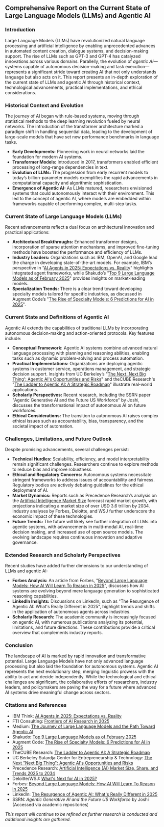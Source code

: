 ## Comprehensive Report on the Current State of Large Language Models (LLMs) and Agentic AI

### Introduction

Large Language Models (LLMs) have revolutionized natural language processing and artificial intelligence by enabling unprecedented advances in automated content creation, dialogue systems, and decision-making support. The rise of LLMs such as GPT-3 and GPT-4 has catalyzed innovations across various domains. Parallelly, the evolution of *agentic AI*—systems capable of autonomous decision-making and task execution—represents a significant stride toward creating AI that not only understands language but also acts on it. This report presents an in-depth exploration of the current state of LLMs and agentic AI through historical context, technological advancements, practical implementations, and ethical considerations.

### Historical Context and Evolution

The journey of AI began with rule-based systems, moving through statistical methods to the deep learning revolution fueled by neural networks. The introduction of the transformer architecture marked a paradigm shift in handling sequential data, leading to the development of large-scale models that have set new performance benchmarks in language tasks.

- **Early Developments:** Pioneering work in neural networks laid the foundation for modern AI systems.
- **Transformer Models:** Introduced in 2017, transformers enabled efficient processing of long-range dependencies in text.
- **Evolution of LLMs:** The progression from early recurrent models to today’s billion-parameter models exemplifies the rapid advancements in computational capacity and algorithmic sophistication.
- **Emergence of Agentic AI:** As LLMs matured, researchers envisioned systems that could autonomously interact with their environment. This led to the concept of agentic AI, where models are embedded within frameworks capable of performing complex, multi-step tasks.

### Current State of Large Language Models (LLMs)

Recent advancements reflect a dual focus on architectural innovation and practical applications:

- **Architectural Breakthroughs:** Enhanced transformer designs, incorporation of sparse attention mechanisms, and improved fine-tuning methods have boosted the performance and efficiency of LLMs.
- **Industry Leaders:** Organizations such as IBM, OpenAI, and Google lead the charge in developing state-of-the-art models. For example, IBM’s perspective in "[AI Agents in 2025: Expectations vs. Reality](https://www.ibm.com/think/insights/ai-agents-2025-expectations-vs-reality)" highlights integrated agent frameworks, while Shakudo’s "[Top 9 Large Language Models as of February 2025](https://www.shakudo.io/blog/top-9-large-language-models)" provides insights on market-leading models.
- **Specialization Trends:** There is a clear trend toward developing specialty models tailored for specific industries, as discussed in Augment Code’s "[The Rise of Specialty Models: 6 Predictions for AI in 2025](https://www.augmentcode.com/blog/2025-ai-predictions)".

### Current State and Definitions of Agentic AI

Agentic AI extends the capabilities of traditional LLMs by incorporating autonomous decision-making and action-oriented protocols. Key features include:

- **Conceptual Framework:** Agentic AI systems combine advanced natural language processing with planning and reasoning abilities, enabling tasks such as dynamic problem-solving and process automation.
- **Practical Implementations:** Organizations are deploying agentic systems in customer service, operations management, and strategic decision support. Insights from UC Berkeley’s "[The Next 'Next Big Thing': Agentic AI's Opportunities and Risks](https://scet.berkeley.edu/the-next-next-big-thing-agentic-ais-opportunities-and-risks/)" and theCUBE Research's "[The Ladder to Agentic AI: A Strategic Roadmap](https://thecuberesearch.com/the-ladder-to-agentic-ai-a-strategic-roadmap/)" illustrate real-world applications.
- **Scholarly Perspectives:** Recent research, including the SSRN paper "Agentic Generative AI and the Future US Workforce" by Joshi, discusses the transformational impact of autonomous AI on future workforces.
- **Ethical Considerations:** The transition to autonomous AI raises complex ethical issues such as accountability, bias, transparency, and the societal impact of automation.

### Challenges, Limitations, and Future Outlook

Despite promising advancements, several challenges persist:

- **Technical Hurdles:** Scalability, efficiency, and model interpretability remain significant challenges. Researchers continue to explore methods to reduce bias and improve robustness.
- **Ethical and Regulatory Concerns:** Autonomous systems necessitate stringent frameworks to address issues of accountability and fairness. Regulatory bodies are actively debating guidelines for the ethical deployment of AI.
- **Market Dynamics:** Reports such as Precedence Research’s analysis on the [Artificial Intelligence Market Size](https://www.precedenceresearch.com/artificial-intelligence-market) forecast rapid market growth, with projections indicating a market size of over USD 3.6 trillion by 2034. Industry analyses by Forbes, Deloitte, and WSJ further underscore the economic impact of these technologies.
- **Future Trends:** The future will likely see further integration of LLMs into agentic systems, with advancements in multi-modal AI, real-time decision making, and increased use of open source models. The evolving landscape requires continuous innovation and adaptive governance.

### Extended Research and Scholarly Perspectives

Recent studies have added further dimensions to our understanding of LLMs and agentic AI:

- **Forbes Analysis:** An article from Forbes, "[Beyond Large Language Models: How AI Will Learn To Reason in 2025](https://www.forbes.com/councils/forbestechcouncil/2024/12/10/beyond-large-language-models-how-ai-will-learn-to-reason-in-2025/)", discusses how AI systems are evolving beyond mere language generation to sophisticated reasoning capabilities.
- **LinkedIn Insights:** Discussions on LinkedIn, such as "The Resurgence of Agentic AI: What's Really Different in 2025", highlight trends and shifts in the application of autonomous agents across industries.
- **Scholarly Research:** The academic community is increasingly focused on agentic AI, with numerous publications analyzing its potential, limitations, and future directions. These contributions provide a critical overview that complements industry reports.

### Conclusion

The landscape of AI is marked by rapid innovation and transformative potential. Large Language Models have not only advanced language processing but also laid the foundation for autonomous systems. Agentic AI represents the next evolutionary step, merging linguistic prowess with the ability to act and decide independently. While the technological and ethical challenges are significant, the collaborative efforts of researchers, industry leaders, and policymakers are paving the way for a future where advanced AI systems drive meaningful change across sectors.

### Citations and References

- IBM Think: [AI Agents in 2025: Expectations vs. Reality](https://www.ibm.com/think/insights/ai-agents-2025-expectations-vs-reality)
- FTI Consulting: [Frontiers of AI Research in 2025](https://www.fticonsulting.com/insights/articles/frontiers-ai-research-2025)
- Medium: [The Journey of Large Language Models and the Path Toward Agentic AI](https://medium.com/data-science-at-microsoft/the-journey-of-large-language-models-and-the-path-toward-agentic-ai-b3cceda1847d)
- Shakudo: [Top 9 Large Language Models as of February 2025](https://www.shakudo.io/blog/top-9-large-language-models)
- Augment Code: [The Rise of Specialty Models: 6 Predictions for AI in 2025](https://www.augmentcode.com/blog/2025-ai-predictions)
- TheCUBE Research: [The Ladder to Agentic AI: A Strategic Roadmap](https://thecuberesearch.com/the-ladder-to-agentic-ai-a-strategic-roadmap/)
- UC Berkeley Sutardja Center for Entrepreneurship & Technology: [The Next "Next Big Thing": Agentic AI's Opportunities and Risks](https://scet.berkeley.edu/the-next-next-big-thing-agentic-ais-opportunities-and-risks/)
- Precedence Research: [Artificial Intelligence (AI) Market Size, Share, and Trends 2025 to 2034](https://www.precedenceresearch.com/artificial-intelligence-market)
- Deloitte/WSJ: [What's Next for AI in 2025?](https://deloitte.wsj.com/cio/whats-next-for-ai-in-2025-047c5f28)
- Forbes: [Beyond Large Language Models: How AI Will Learn To Reason in 2025](https://www.forbes.com/councils/forbestechcouncil/2024/12/10/beyond-large-language-models-how-ai-will-learn-to-reason-in-2025/)
- LinkedIn: [The Resurgence of Agentic AI: What's Really Different in 2025](https://www.linkedin.com/pulse/resurgence-agentic-ai-whats-really-different-2025-why-shah-phd--kwy9c)
- SSRN: *Agentic Generative AI and the Future US Workforce* by Joshi (Accessed via academic repositories)

*This report will continue to be refined as further research is conducted and additional insights are gathered.*
